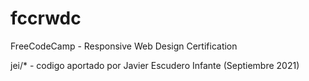 # fccrwdc
FreeCodeCamp - Responsive Web Design Certification 

jei/* - codigo aportado por Javier Escudero Infante (Septiembre 2021)
